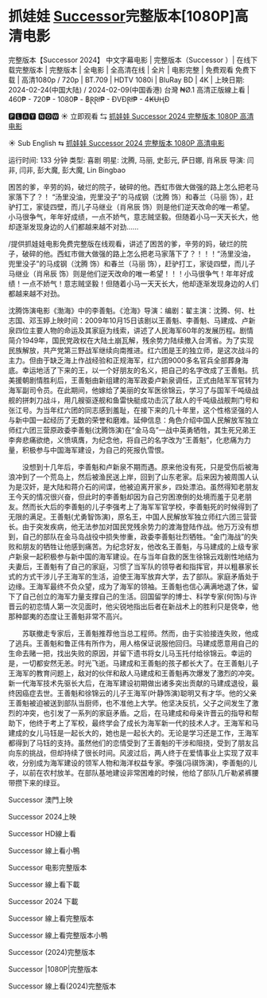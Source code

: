 # 抓娃娃  [Successor](2024)完整版本[1080P]高清电影

完整版本【Successor 2024】 中文字幕电影 | 完整版本（Successor ）| 在线下载完整版本 | 完整版本 | 全电影 | 全高清在线 | 全片 | 电影完整 | 免费观看 免费下载 | 高清1080p / 720p | BT.709 | HDTV 1080i | BluRay BD | 4K | 上映日期: 2024-02-24(中国大陆) / 2024-02-09(中国香港)
台灣 ₦Ø.1 高清正版線上看 | 460₱ - 720₱ - 1080₱ - ฿ⱤⱤł₱ - ĐVĐⱤł₱ - 4₭ɄⱧĐ

🅿🅻🅰🆈 🅽🅾🆆 ☀ 立即观看 ⇆   [抓娃娃 Successor 2024 完整版本 1080P 高清电影](https://www.ranzmovie.com/zh/movie/1299537/Successor)
 
☀ Sub English ⇆   [抓娃娃 Successor 2024 完整版本 1080P 高清电影](https://www.ranzmovie.com/en/movie/1299537/Successor)

运行时间: 133 分钟 类型: 喜剧 明星: 沈腾, 马丽, 史彭元, 萨日娜, 肖帛辰 导演: 闫非, 闫非, 彭大魔, 彭大魔, Lin Bingbao

困苦的爹，辛劳的妈，破烂的院子，破碎的他。西虹市做大做强的路上怎么把老马家落下了？！ “汤里没油，兜里没子”的马成钢（沈腾 饰）和春兰（马丽 饰），赶驴打工，家徒四壁，而儿子马继业（肖帛辰 饰）则是他们逆天改命的唯一希望。小马很争气，年年好成绩，一点不娇气，意志贼坚毅。但随着小马一天天长大，他却逐渐发现身边的人们都越来越不对劲……

/提供抓娃娃电影免费完整版在线观看，讲述了困苦的爹，辛劳的妈，破烂的院子，破碎的他。西虹市做大做强的路上怎么把老马家落下了？！！！“汤里没油，兜里没子”的马成钢（沈腾 饰）和春兰（马丽 饰），赶驴打工，家徒四壁，而儿子马继业（肖帛辰 饰）则是他们逆天改命的唯一希望！！！小马很争气！年年好成绩！一点不娇气！意志贼坚毅！但随着小马一天天长大，他却逐渐发现身边的人们都越来越不对劲。

沈腾饰演电影《渤海》中的李善魁。《沧海》导演：编剧：翟主演：沈腾、何、杜志国、邓玉婷上映时间：2009年10月15日该剧以王善魁、李善魁、马建成、卢新泉四位主要人物的命运及其家庭为线索，讲述了人民海军60年的发展历程。剧情简介1949年，国民党政权在大陆土崩瓦解，残余势力陆续撤入台湾省。为了实现民族解放，共产党第三野战军继续向南推进。红六团是王的独立师，是这次战斗的主力。但由于缺乏海上作战经验和正规海军，红六团9000多名官兵全部葬身海底。幸运地活了下来的王，以一个好朋友的名义，把自己的名字改成了王善魁。抗美援朝剧情胜利后，王善魁由新组建的海军政委卢新泉调任，正式由陆军军官转为海军副司令员。在此期间，他嫁给了美丽的女军医徐锦云，学习了与国军千吨级战舰的拼刺刀战斗，用几艘驱逐舰和鱼雷快艇成功击沉了敌人的千吨级战舰荆门号和张江号。为当年红六团的同志感到羞耻，在接下来的几十年里，这个性格坚强的人与新中国一起经历了无数的荣誉和磨难。延伸信息：角色介绍中国人民解放军独立师红六团三营原政委李善魁(沈腾饰演)在“金马岛”一战中英勇牺牲，其生死兄弟王李奔悲痛欲绝，义愤填膺，为纪念他，将自己的名字改为“王善魁”，化悲痛为力量，积极参与中国海军建设，为自己的死报仇雪恨。

　　没想到十几年后，李善魁和卢新泉不期而遇。原来他没有死，只是受伤后被海浪冲到了一个荒岛上，然后被渔民送上岸，回到了山东老家。后来因为被周围人认为是汉奸，是大陆和蒋介石的间谍，他被迫离开家乡，四处漂泊。虽然得知老朋友王今天的情况很兴奋，但此时的李善魁却因为自己穷困潦倒的处境而羞于见老朋友。然而长大后的李善魁的儿子李强考上了海军军官学校，李善魁死的时候得到了无限的满足。王善魁(尤勇智饰演)，原名王，中国人民解放军独立师红六团三营营长。由于突发疾病，他无法参加对国民党残余势力的渡海登陆作战。他万万没有想到，自己的部队在金马岛战役中损失惨重，政委李善魁壮烈牺牲。“金门海战”的失败和朋友的牺牲让他感到痛苦。为纪念好友，他改名王善魁，与马建成的上级专家卢新泉一起积极参与新中国的海军建设。在与当年自救的医生徐锦云戏剧性地结为夫妻后，王善魁有了自己的家庭，习惯了当军队的领导者和指挥官，并以粗暴家长式的方式干涉儿子王海军的生活，迫使王海军放弃大学，去了部队。家庭矛盾处于边缘。王海军最终不负众望，成为了海军的领袖。王善魁也信心满满地退了休，留下了自己创立的海军力量支撑自己的生活。回国留学的博士、科学专家(何饰)与许晋云的初恋情人第一次见面时，他尖锐地指出后者在新战术上的胜利只是侥幸，他那种鄙夷的态度让王善魁非常不高兴。

　　苏联撤走专家后，王善魁推荐他当总工程师。然而，由于实验接连失败，他成了逃兵。王善魁和鲁正伟有所作为，用人格保证说服他回归。马建成愿意用自己的生命去赌一把，找出失败的原因，并留下遗书将女儿马玉托付给徐锦云。幸运的是，一切都安然无恙。时光飞逝。马建成和王善魁的孩子都长大了。在王善魁儿子王海军的教育问题上，敌对的伙伴和敌人马建成和王善魁再次爆发了激烈的冲突。新一代海军技术先驱长大后，在海军建设初期做出诸多突出贡献的马建成退役，最终因癌症去世。王善魁和徐锦云的儿子王海军(叶静饰演)聪明又有才华。他的父亲王善魁被迫被送到部队当厨师，也不准他上大学。他坚决反抗，父子之间发生了激烈的冲突，也引发了一系列的家庭矛盾。之后，在马建成和母亲许晋云的指导和帮助下，他终于考上了军校，最终学会了成长为海军新一代的技术人才。王海军和马建成的女儿马钰是一起长大的，她也是一起长大的。无论是学习还是工作，王海军都得到了马钰的支持。虽然他们的恋情受到了王善魁的干涉和阻挠，受到了朋友吕向东的挑战，但却持续了很长时间。风波过后，两人终于在爱情事业上实现了双丰收，分别成为海军建设的领军人物和海洋权益专家。李强(冯祺饰演)，李善魁的儿子，以前在农村放羊。在部队基地建设非常困难的时候，他给了部队几斤勒紧裤腰带攒下来的绿豆。

Successor 澳門上映

Successor 2024上映

Successor HD線上看

Successor 線上看小鴨

Successor 电影完整版本

Successor 線上看下載

Successor 2024 下載

Successor 線上看完整版本

Successor 線上看完整版本小鴨

Successor (2024)完整版本

Successor |1080P|完整版本

Successor 線上看(2024)完整版本
